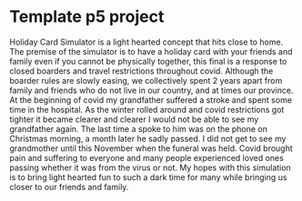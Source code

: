 # Template p5 project

Holiday Card Simulator is a light hearted concept that hits close to home. The premise of the simulator is to have a holiday card with your friends and family even if you cannot be physically together, this final is a response to closed boarders and travel restrictions throughout covid. Although the boarder rules are slowly easing, we collectively spent 2 years apart from family and friends who do not live in our country, and at times our province. At the beginning of covid my grandfather suffered a stroke and spent some time in the hospital. As the winter rolled around and covid restrictions got tighter it became clearer and clearer I would not be able to see my grandfather again. The last time a spoke to him was on the phone on Christmas morning, a month later he sadly passed. I did not get to see my grandmother until this November when the funeral was held. Covid brought pain and suffering to everyone and many people experienced loved ones passing whether it was from the virus or not. My hopes with this simulation is to bring light hearted fun to such a dark time for many while bringing us closer to our friends and family. 
